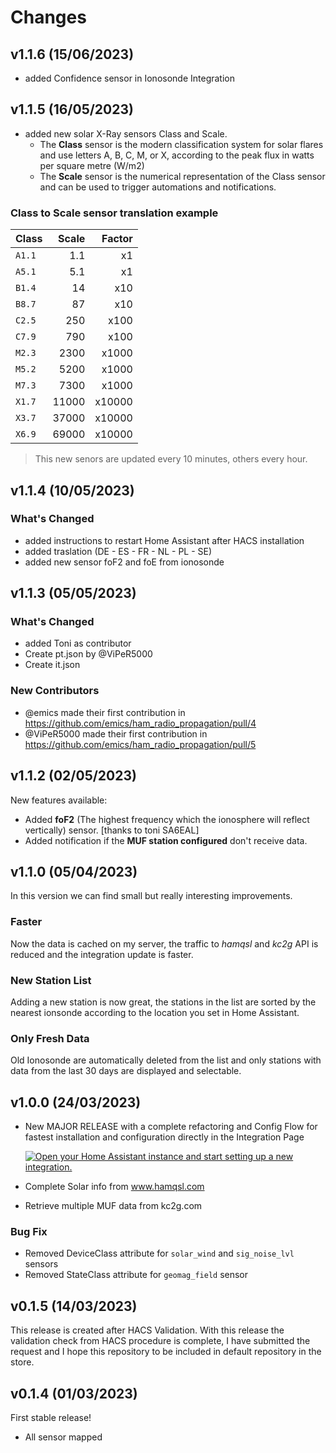# Changes

## v1.1.6 (15/06/2023)
* added Confidence sensor in Ionosonde Integration

## v1.1.5 (16/05/2023)
* added new solar X-Ray sensors Class and Scale.
   * The **Class** sensor is the modern classification system for solar flares and use letters A, B, C, M, or X, according to the peak flux in watts per square metre (W/m2)
   * The **Scale** sensor is the numerical representation of the Class sensor and can be used to trigger automations and notifications.

### Class to Scale sensor translation example
| Class | Scale | Factor |
|---|---:|---:|
| `A1.1` | 1.1 | x1 |
| `A5.1` | 5.1 | x1 |
| `B1.4` | 14 | x10 |
| `B8.7` | 87 | x10 |
| `C2.5` | 250 | x100 |
| `C7.9` | 790 | x100 |
| `M2.3` | 2300 | x1000 |
| `M5.2` | 5200 | x1000 |
| `M7.3` | 7300 | x1000 |
| `X1.7` | 11000 | x10000 |
| `X3.7` | 37000 | x10000 |
| `X6.9` | 69000 | x10000 |

> This new senors are updated every 10 minutes, others every hour.

## v1.1.4 (10/05/2023)
### What's Changed
* added instructions to restart Home Assistant after HACS installation 
* added traslation (DE - ES - FR - NL - PL - SE)
* added new sensor foF2 and foE from ionosonde


## v1.1.3 (05/05/2023)
### What's Changed
* added Toni as contributor 
* Create pt.json by @ViPeR5000 
* Create it.json 

### New Contributors
* @emics made their first contribution in https://github.com/emics/ham_radio_propagation/pull/4
* @ViPeR5000 made their first contribution in https://github.com/emics/ham_radio_propagation/pull/5
## v1.1.2 (02/05/2023)
New features available:
* Added **foF2** (The highest frequency which the ionosphere will reflect vertically) sensor. [thanks to toni SA6EAL]
* Added notification if the **MUF station configured** don't receive data.

## v1.1.0 (05/04/2023)
In this version we can find small but really interesting improvements.

### Faster
Now the data is cached on my server, the traffic to _hamqsl_ and _kc2g_  API is reduced and the integration update is faster.
### New Station List
Adding a new station is now great, the stations in the list are sorted by the nearest ionsonde according to the location you set in Home Assistant.
### Only Fresh Data
Old Ionosonde are automatically deleted from the list and only stations with data from the last 30 days are displayed and selectable.


## v1.0.0 (24/03/2023)
* New MAJOR RELEASE with a complete refactoring and Config Flow for fastest installation and configuration directly in the Integration Page

   [![Open your Home Assistant instance and start setting up a new integration.](https://my.home-assistant.io/badges/config_flow_start.svg)](https://my.home-assistant.io/redirect/config_flow_start/?domain=ham_radio_propagation)

* Complete Solar info from www.hamqsl.com
* Retrieve multiple MUF data from kc2g.com

### Bug Fix
* Removed DeviceClass attribute for `solar_wind` and `sig_noise_lvl` sensors
* Removed StateClass attribute for `geomag_field` sensor

## v0.1.5 (14/03/2023)
This release is created after HACS Validation.
With this release the validation check from HACS procedure is complete, I have submitted the request and I hope this repository to be included in default repository in the store.

## v0.1.4 (01/03/2023)
First stable release!
* All sensor mapped
